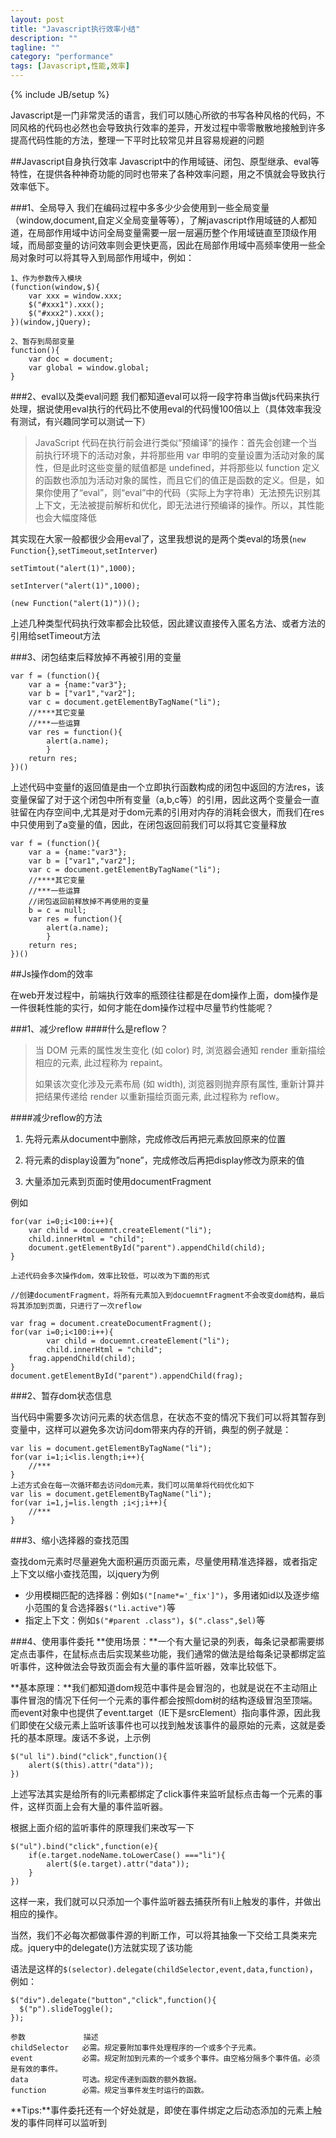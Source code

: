 ```yaml
---
layout: post
title: "Javascript执行效率小结"
description: ""
tagline: ""
category: "performance"
tags: [Javascript,性能,效率]
---
```

{% include JB/setup %}

Javascript是一门非常灵活的语言，我们可以随心所欲的书写各种风格的代码，不同风格的代码也必然也会导致执行效率的差异，开发过程中零零散散地接触到许多提高代码性能的方法，整理一下平时比较常见并且容易规避的问题

##Javascript自身执行效率
Javascript中的作用域链、闭包、原型继承、eval等特性，在提供各种神奇功能的同时也带来了各种效率问题，用之不慎就会导致执行效率低下。

###1、全局导入
我们在编码过程中多多少少会使用到一些全局变量（window,document,自定义全局变量等等），了解javascript作用域链的人都知道，在局部作用域中访问全局变量需要一层一层遍历整个作用域链直至顶级作用域，而局部变量的访问效率则会更快更高，因此在局部作用域中高频率使用一些全局对象时可以将其导入到局部作用域中，例如：

	1、作为参数传入模块
	(function(window,$){
		var xxx = window.xxx;
		$("#xxx1").xxx();
		$("#xxx2").xxx();
	})(window,jQuery);
	
	2、暂存到局部变量
	function(){
		var doc = document;
		var global = window.global;
	}

###2、eval以及类eval问题
我们都知道eval可以将一段字符串当做js代码来执行处理，据说使用eval执行的代码比不使用eval的代码慢100倍以上（具体效率我没有测试，有兴趣同学可以测试一下）

>JavaScript 代码在执行前会进行类似“预编译”的操作：首先会创建一个当前执行环境下的活动对象，并将那些用 var 申明的变量设置为活动对象的属性，但是此时这些变量的赋值都是 undefined，并将那些以 function 定义的函数也添加为活动对象的属性，而且它们的值正是函数的定义。但是，如果你使用了“eval”，则“eval”中的代码（实际上为字符串）无法预先识别其上下文，无法被提前解析和优化，即无法进行预编译的操作。所以，其性能也会大幅度降低

其实现在大家一般都很少会用eval了，这里我想说的是两个类eval的场景(`new Function{}`,`setTimeout`,`setInterver`)

	setTimtout("alert(1)",1000);

	setInterver("alert(1)",1000);
	
	(new Function("alert(1)"))();
	
上述几种类型代码执行效率都会比较低，因此建议直接传入匿名方法、或者方法的引用给setTimeout方法

###3、闭包结束后释放掉不再被引用的变量

	var f = (function(){
		var a = {name:"var3"};
		var b = ["var1","var2"];
		var c = document.getElementByTagName("li");
		//****其它变量
		//***一些运算
		var res = function(){
			alert(a.name);
			}
		return res;
	})()
	
上述代码中变量f的返回值是由一个立即执行函数构成的闭包中返回的方法res，该变量保留了对于这个闭包中所有变量（a,b,c等）的引用，因此这两个变量会一直驻留在内存空间中,尤其是对于dom元素的引用对内存的消耗会很大，而我们在res中只使用到了a变量的值，因此，在闭包返回前我们可以将其它变量释放

	var f = (function(){
		var a = {name:"var3"};
		var b = ["var1","var2"];
		var c = document.getElementByTagName("li");
		//****其它变量
		//***一些运算
		//闭包返回前释放掉不再使用的变量
		b = c = null;
		var res = function(){
			alert(a.name);
			}
		return res;
	})()

##Js操作dom的效率

在web开发过程中，前端执行效率的瓶颈往往都是在dom操作上面，dom操作是一件很耗性能的实行，如何才能在dom操作过程中尽量节约性能呢？

###1、减少reflow
####什么是reflow？

>当 DOM 元素的属性发生变化 (如 color) 时, 浏览器会通知 render 重新描绘相应的元素, 此过程称为 repaint。
>
>如果该次变化涉及元素布局 (如 width), 浏览器则抛弃原有属性, 重新计算并把结果传递给 render 以重新描绘页面元素, 此过程称为 reflow。

####减少reflow的方法

1. 先将元素从document中删除，完成修改后再把元素放回原来的位置

2. 将元素的display设置为”none”，完成修改后再把display修改为原来的值

3. 大量添加元素到页面时使用documentFragment

例如


	for(var i=0;i<100:i++){
		var child = docuemnt.createElement("li");
		child.innerHtml = "child";
		document.getElementById("parent").appendChild(child);
	}
	
	上述代码会多次操作dom，效率比较低，可以改为下面的形式
	
	//创建documentFragment，将所有元素加入到docuemntFragment不会改变dom结构，最后将其添加到页面，只进行了一次reflow
	
	var frag = document.createDocumentFragment();
	for(var i=0;i<100:i++){
	    	var child = docuemnt.createElement("li");
	    	child.innerHtml = "child";
		frag.appendChild(child);
	}
	document.getElementById("parent").appendChild(frag);
	      
###2、暂存dom状态信息

当代码中需要多次访问元素的状态信息，在状态不变的情况下我们可以将其暂存到变量中，这样可以避免多次访问dom带来内存的开销，典型的例子就是：

    var lis = document.getElementByTagName("li");
    for(var i=1;i<lis.length;i++){
    	//***
    }
    上述方式会在每一次循环都去访问dom元素，我们可以简单将代码优化如下
    var lis = document.getElementByTagName("li");
    for(var i=1,j=lis.length ;i<j;i++){
    	//***
    }

###3、缩小选择器的查找范围

查找dom元素时尽量避免大面积遍历页面元素，尽量使用精准选择器，或者指定上下文以缩小查找范围，以jquery为例

+ 少用模糊匹配的选择器：例如`$("[name*='_fix']")`，多用诸如id以及逐步缩小范围的复合选择器`$("li.active")`等
+ 指定上下文：例如`$("#parent .class")`，`$(".class",$el)`等

###4、使用事件委托
**使用场景：**一个有大量记录的列表，每条记录都需要绑定点击事件，在鼠标点击后实现某些功能，我们通常的做法是给每条记录都绑定监听事件，这种做法会导致页面会有大量的事件监听器，效率比较低下。

**基本原理：**我们都知道dom规范中事件是会冒泡的，也就是说在不主动阻止事件冒泡的情况下任何一个元素的事件都会按照dom树的结构逐级冒泡至顶端。而event对象中也提供了event.target（IE下是srcElement）指向事件源，因此我们即使在父级元素上监听该事件也可以找到触发该事件的最原始的元素，这就是委托的基本原理。废话不多说，上示例

	$("ul li").bind("click",function(){
		alert($(this).attr("data"));
	})
	
上述写法其实是给所有的li元素都绑定了click事件来监听鼠标点击每一个元素的事件，这样页面上会有大量的事件监听器。

根据上面介绍的监听事件的原理我们来改写一下

	$("ul").bind("click",function(e){
		if(e.target.nodeName.toLowerCase() ==="li"){
			alert($(e.target).attr("data"));
		}
	})

这样一来，我们就可以只添加一个事件监听器去捕获所有li上触发的事件，并做出相应的操作。

当然，我们不必每次都做事件源的判断工作，可以将其抽象一下交给工具类来完成。jquery中的delegate()方法就实现了该功能

语法是这样的`$(selector).delegate(childSelector,event,data,function)`，例如：

	$("div").delegate("button","click",function(){
	  $("p").slideToggle();
	});
	
	参数	           描述
	childSelector	必需。规定要附加事件处理程序的一个或多个子元素。
	event	       	必需。规定附加到元素的一个或多个事件。由空格分隔多个事件值。必须是有效的事件。
	data	        可选。规定传递到函数的额外数据。
	function	    必需。规定当事件发生时运行的函数。
	
**Tips:**事件委托还有一个好处就是，即使在事件绑定之后动态添加的元素上触发的事件同样可以监听到

